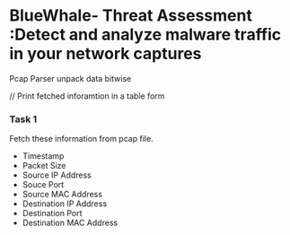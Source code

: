 # BlueWhale- Threat Assessment :Detect and analyze malware traffic in your network captures


Pcap Parser unpack data bitwise

// Print fetched inforamtion in a table form

<h3> Task 1 </h3>

Fetch these information from pcap file.

- Timestamp
- Packet Size
- Source IP Address
- Souce Port 
- Source MAC Address
- Destination IP Address
- Destination Port
- Destination MAC Address
